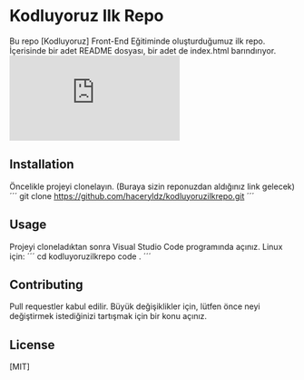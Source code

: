 # Kodluyoruz Ilk Repo
Bu repo [Kodluyoruz] Front-End Eğitiminde oluşturduğumuz ilk repo. İçerisinde bir adet README dosyası, bir adet de index.html barındırıyor.
![](https://github.com/haceryldz/kodluyoruzilkrepo/edit/main/README.md)
## Installation
Öncelikle projeyi clonelayın. (Buraya sizin reponuzdan aldığınız link gelecek)
´´´
git clone https://github.com/haceryldz/kodluyoruzilkrepo.git
´´´
## Usage
Projeyi cloneladıktan sonra Visual Studio Code programında açınız.
Linux için:
´´´
cd kodluyoruzilkrepo 
code .
´´´
## Contributing
Pull requestler kabul edilir. Büyük değişiklikler için, lütfen önce neyi değiştirmek istediğinizi tartışmak için bir konu açınız.
## License
[MIT]